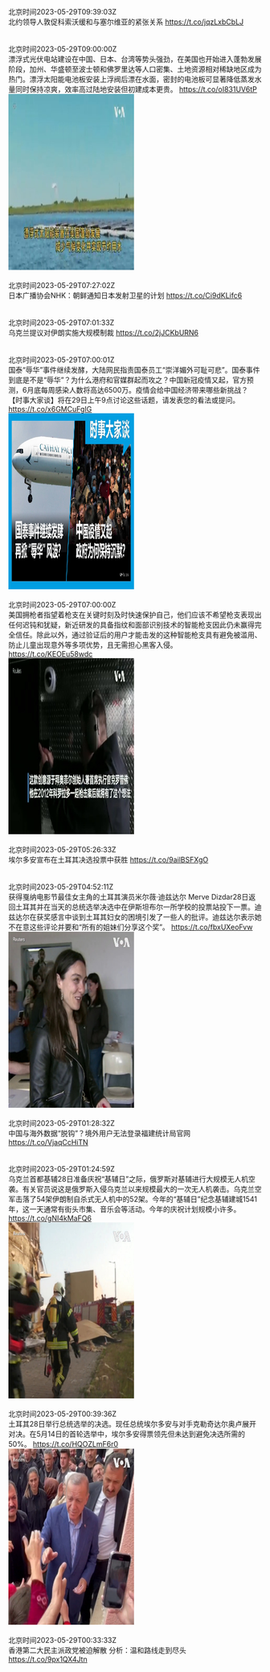 北京时间2023-05-29T09:39:03Z<br>北约领导人敦促科索沃缓和与塞尔维亚的紧张关系 https://t.co/jqzLxbCbLJ<br><br><br>北京时间2023-05-29T09:00:00Z<br>漂浮式光伏电站建设在中国、日本、台湾等势头强劲，在美国也开始进入蓬勃发展阶段，加州、华盛顿至波士顿和佛罗里达等人口密集、土地资源相对稀缺地区成为热门。漂浮太阳能电池板安装上浮阀后漂在水面，密封的电池板可显著降低蒸发水量同时保持凉爽，效率高过陆地安装但初建成本更贵。 https://t.co/oI831UV6tP<br><img src='/temp/video/2023/u-Month-5/av-Day-29/VOAChinese/1662987119999221760_0.jpg' width='250' height='350'><br><br>北京时间2023-05-29T07:27:02Z<br>日本广播协会NHK：朝鲜通知日本发射卫星的计划 https://t.co/Ci9dKLifc6<br><br><br>北京时间2023-05-29T07:01:33Z<br>乌克兰提议对伊朗实施大规模制裁 https://t.co/2jJCKbURN6<br><br><br>北京时间2023-05-29T07:00:01Z<br>国泰“辱华”事件继续发酵，大陆网民指责国泰员工“崇洋媚外可耻可悲”。国泰事件到底是不是“辱华”？为什么港府和官媒群起而攻之？中国新冠疫情又起，官方预测，6月底每周感染人数将高达6500万。疫情会给中国经济带来哪些新挑战？【时事大家谈】将在29日上午9点讨论这些话题，请发表您的看法或提问。 https://t.co/x6GMCuFgIG<br><img src='/temp/image/2023/u-Month-5/1662956923300331524_0.jpg' width='250' height='350'><br><br>北京时间2023-05-29T07:00:00Z<br>美国拥枪者指望着枪支在关键时刻及时快速保护自己，他们应该不希望枪支表现出任何迟钝和犹疑，新近研发的具备指纹和面部识别技术的智能枪支因此仍未赢得完全信任。除此以外，通过验证后的用户才能击发的这种智能枪支具有避免被滥用、防止儿童出现意外等多项优势，且无需担心黑客入侵。 https://t.co/KEOEu58wdc<br><img src='/temp/video/2023/u-Month-5/av-Day-29/VOAChinese/1662956918124564481_0.jpg' width='250' height='350'><br><br>北京时间2023-05-29T05:26:33Z<br>埃尔多安宣布在土耳其决选投票中获胜 https://t.co/9ailBSFXgO<br><br><br>北京时间2023-05-29T04:52:11Z<br>获得戛纳电影节最佳女主角的土耳其演员米尔薇·迪兹达尔 Merve Dizdar28日返回土耳其并在当天的总统选举决选中在伊斯坦布尔一所学校的投票站投下一票。迪兹达尔在获奖感言中谈到土耳其妇女的困境引发了一些人的批评。迪兹达尔表示她不在意这些评论并要和“所有的姐妹们分享这个奖”。 https://t.co/fbxUXeoFvw<br><img src='/temp/video/2023/u-Month-5/av-Day-29/VOAChinese/1662924752535576576_0.jpg' width='250' height='350'><br><br>北京时间2023-05-29T01:28:32Z<br>中国与海外数据“脱钩”？境外用户无法登录福建统计局官网 https://t.co/VjaqCcHiTN<br><br><br>北京时间2023-05-29T01:24:59Z<br>乌克兰首都基辅28日准备庆祝“基辅日”之际，俄罗斯对基辅进行大规模无人机空袭。有关官员说这是俄罗斯入侵乌克兰以来规模最大的一次无人机袭击。乌克兰空军击落了54架伊朗制自杀式无人机中的52架。今年的“基辅日”纪念基辅建城1541年，这一天通常有街头市集、音乐会等活动。今年的庆祝计划规模小许多。 https://t.co/gNI4kMaFQ6<br><img src='/temp/video/2023/u-Month-5/av-Day-29/VOAChinese/1662872608008814592_0.jpg' width='250' height='350'><br><br>北京时间2023-05-29T00:39:36Z<br>土耳其28日举行总统选举的决选。现任总统埃尔多安与对手克勒奇达尔奥卢展开对决。在5月14日的首轮选举中，埃尔多安得票领先但未达到避免决选所需的50%。 https://t.co/HQOZLmF6r0<br><img src='/temp/video/2023/u-Month-5/av-Day-29/VOAChinese/1662861189515280386_0.jpg' width='250' height='350'><br><br>北京时间2023-05-29T00:33:33Z<br>香港第二大民主派政党被迫解散 分析：温和路线走到尽头 https://t.co/9px1QX4Jtn<br><br><br>
